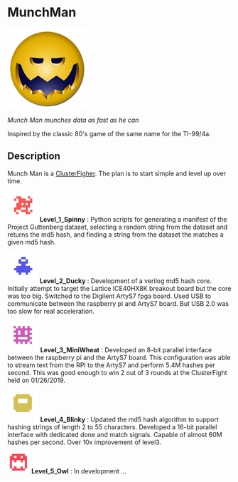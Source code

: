# MunchMan
![munchman icon](images/munchman_icon.png)

_Munch Man munches data as fast as he can_

Inspired by the classic 80's game of the same name for the TI-99/4a.

## Description

Munch Man is a [ClusterFigher](http://clusterfights.com/wiki/index.php?title=Main_Page).
The plan is to start simple and level up over time.  

![level1_spinny](images/level1_spinny.png)
__Level_1_Spinny__ : Python scripts for generating a
manifest of the Project Guttenberg dataset, selecting a
random string from the dataset and returns the md5 hash,
and finding a string from the dataset the matches a given md5
hash.

![level2_ducky](images/level2_ducky.png)
__Level_2_Ducky__ : Development of a verilog md5 hash
core.  Initially attempt to target the Lattice ICE40HX8K
breakout board but the core was too big. Switched to the Digilent
ArtyS7 fpga board. Used USB to communicate between the
raspberry pi and ArtyS7 board.  But USB 2.0 was too slow
for real acceleration.

![level3_MiniWheat](images/level3_MiniWheat.png)
__Level_3_MiniWheat__ : Developed an 8-bit parallel
interface between the raspberry pi and the ArtyS7 board.
This configuration was able to stream text from the RPI to
the ArtyS7 and perform 5.4M hashes per second.  This was
good enough to win 2 out of 3 rounds at the ClusterFight
held on 01/26/2019.

![level4_Blinky](images/level4_Blinky.png)
__Level_4_Blinky__ : Updated the md5 hash algorithm to
support hashing strings of length 2 to 55 characters.
Developed a 16-bit parallel interface with dedicated
done and match signals. Capable of almost 60M hashes
per second.  Over 10x improvement of level3.

![level5_Owl](images/level5_Owl.png)
__Level_5_Owl__ : In development ...

